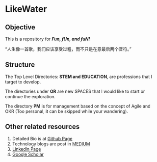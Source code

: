# LikeWater

## Objective
This is a repository for ***Fun, fUn, and fuN!*** 

“人生像一首歌，我们应该享受过程，而不只是在意最后两个音符。”

## Structure
The Top Level Directories: **STEM and EDUCATION**, are professions that I target to develop. 

The directories under **OR** are new SPACES that I would like to start or continue the exploration.

The directory **PM** is for management based on the concept of Agile and OKR (Too personal, it can be skipped while your wandering). 

## Other related resources
1. Detailed Bio is at [Github Page](https://lillywu.github.io/)
2. Technology blogs are post in [MEDIUM](https://medium.com/)
3. [Linkedln Page](https://www.linkedin.com/in/li-wu-32a24bba/)
5. [Google Scholar](https://scholar.google.com/citations?user=K6KmzXgAAAAJ&hl=zh-CN)





